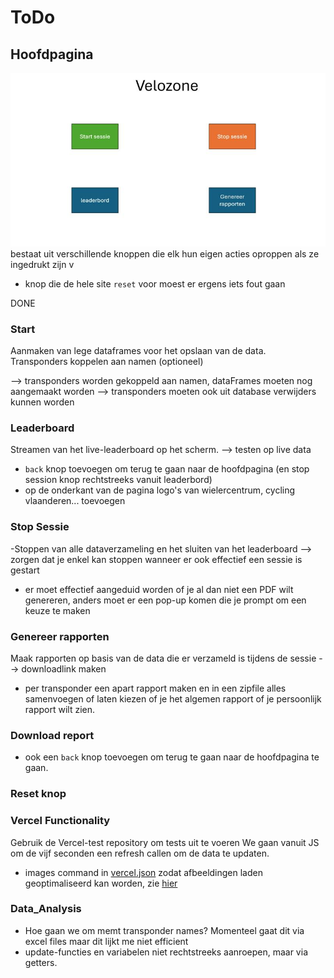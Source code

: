 # ToDo

## Hoofdpagina
![alt text](image-1.png)
bestaat uit verschillende knoppen die elk hun eigen acties oproppen als ze ingedrukt zijn v
- knop die de hele site `reset` voor moest er ergens iets fout gaan

DONE
### Start
Aanmaken van lege dataframes voor het opslaan van de data. Transponders koppelen aan namen (optioneel)

--> transponders worden gekoppeld aan namen, dataFrames moeten nog aangemaakt worden
--> transponders moeten ook uit database verwijders kunnen worden
### Leaderboard
Streamen van het live-leaderboard op het scherm. --> testen op live data
- `back` knop toevoegen om terug te gaan naar de hoofdpagina (en stop session knop rechtstreeks vanuit leaderbord)
- op de onderkant van de pagina logo's van wielercentrum, cycling vlaanderen... toevoegen
### Stop Sessie
-Stoppen van alle dataverzameling en het sluiten van het leaderboard
--> zorgen dat je enkel kan stoppen wanneer er ook effectief een sessie is gestart
- er moet effectief aangeduid worden of je al dan niet een PDF wilt genereren, anders moet er een pop-up komen die je prompt om een keuze te maken
### Genereer rapporten
Maak rapporten op basis van de data die er verzameld is tijdens de sessie
--> downloadlink maken
- per transponder een apart rapport maken en in een zipfile alles samenvoegen of laten kiezen of je het algemen rapport of je persoonlijk rapport wilt zien.

### Download report
- ook een `back` knop toevoegen om terug te gaan naar de hoofdpagina te gaan.

### Reset knop

### Vercel Functionality
Gebruik de Vercel-test repository om tests uit te voeren
We gaan vanuit JS om de vijf seconden een refresh callen om de data te updaten.
- images command in [vercel.json](vercel.json) zodat afbeeldingen laden geoptimaliseerd kan worden, zie [hier](https://vercel.com/docs/project-configuration)

### Data_Analysis
- Hoe gaan we om memt transponder names? Momenteel gaat dit via excel files maar dit lijkt me niet efficient
- update-functies en variabelen niet rechtstreeks aanroepen, maar via getters.